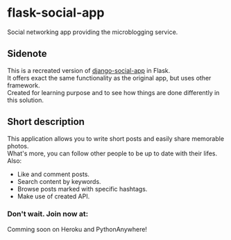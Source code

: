 # flask-social-app

Social networking app providing the microblogging service.

## Sidenote

This is a recreated version of [django-social-app](https://github.com/kkornel/django-social-app "Github page of Django social app") in Flask. <br>
It offers exact the same functionality as the original app, but uses other framework. <br>
Created for learning purpose and to see how things are done differently in this solution.

## Short description

This application allows you to write short posts and easily share memorable photos. 
<br>
What's more, you can follow other people to be up to date with their lifes.<br>
Also:
* Like and comment posts.
* Search content by keywords.
* Browse posts marked with specific hashtags.
* Make use of created API.


### Don't wait. Join now at:
Comming soon on Heroku and PythonAnywhere!